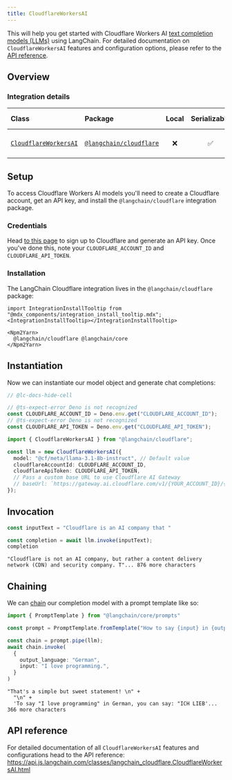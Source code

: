 ```yaml
---
title: CloudflareWorkersAI
---
```


This will help you get started with Cloudflare Workers AI [text completion models (LLMs)](/oss/concepts/text_llms) using LangChain. For detailed documentation on `CloudflareWorkersAI` features and configuration options, please refer to the [API reference](https://api.js.langchain.com/classes/langchain_cloudflare.CloudflareWorkersAI.html).

## Overview
### Integration details

| Class | Package | Local | Serializable | PY support | Package downloads | Package latest |
| :--- | :--- | :---: | :---: |  :---: | :---: | :---: |
| [`CloudflareWorkersAI`](https://api.js.langchain.com/classes/langchain_cloudflare.CloudflareWorkersAI.html) | [`@langchain/cloudflare`](https://npmjs.com/@langchain/cloudflare) | ❌ | ✅ | ❌ | ![NPM - Downloads](https://img.shields.io/npm/dm/@langchain/cloudflare?style=flat-square&label=%20&) | ![NPM - Version](https://img.shields.io/npm/v/@langchain/cloudflare?style=flat-square&label=%20&) |

## Setup

To access Cloudflare Workers AI models you'll need to create a Cloudflare account, get an API key, and install the `@langchain/cloudflare` integration package.

### Credentials

Head [to this page](https://developers.cloudflare.com/workers-ai/) to sign up to Cloudflare and generate an API key. Once you've done this, note your `CLOUDFLARE_ACCOUNT_ID` and `CLOUDFLARE_API_TOKEN`.

### Installation

The LangChain Cloudflare integration lives in the `@langchain/cloudflare` package:

```{=mdx}
import IntegrationInstallTooltip from "@mdx_components/integration_install_tooltip.mdx";
<IntegrationInstallTooltip></IntegrationInstallTooltip>

<Npm2Yarn>
  @langchain/cloudflare @langchain/core
</Npm2Yarn>

```
## Instantiation

Now we can instantiate our model object and generate chat completions:


```typescript
// @lc-docs-hide-cell

// @ts-expect-error Deno is not recognized
const CLOUDFLARE_ACCOUNT_ID = Deno.env.get("CLOUDFLARE_ACCOUNT_ID");
// @ts-expect-error Deno is not recognized
const CLOUDFLARE_API_TOKEN = Deno.env.get("CLOUDFLARE_API_TOKEN");
```
```typescript
import { CloudflareWorkersAI } from "@langchain/cloudflare";

const llm = new CloudflareWorkersAI({
  model: "@cf/meta/llama-3.1-8b-instruct", // Default value
  cloudflareAccountId: CLOUDFLARE_ACCOUNT_ID,
  cloudflareApiToken: CLOUDFLARE_API_TOKEN,
  // Pass a custom base URL to use Cloudflare AI Gateway
  // baseUrl: `https://gateway.ai.cloudflare.com/v1/{YOUR_ACCOUNT_ID}/{GATEWAY_NAME}/workers-ai/`,
});
```

## Invocation


```typescript
const inputText = "Cloudflare is an AI company that "

const completion = await llm.invoke(inputText);
completion
```



```output
"Cloudflare is not an AI company, but rather a content delivery network (CDN) and security company. T"... 876 more characters
```


## Chaining

We can [chain](/oss/how-to/sequence/) our completion model with a prompt template like so:


```typescript
import { PromptTemplate } from "@langchain/core/prompts"

const prompt = PromptTemplate.fromTemplate("How to say {input} in {output_language}:\n")

const chain = prompt.pipe(llm);
await chain.invoke(
  {
    output_language: "German",
    input: "I love programming.",
  }
)
```



```output
"That's a simple but sweet statement! \n" +
  "\n" +
  'To say "I love programming" in German, you can say: "ICH LIEB'... 366 more characters
```


## API reference

For detailed documentation of all `CloudflareWorkersAI` features and configurations head to the API reference: https://api.js.langchain.com/classes/langchain_cloudflare.CloudflareWorkersAI.html
